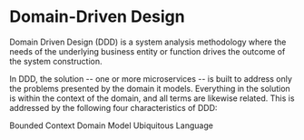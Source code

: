 # Domain-Driven Design

Domain Driven Design (DDD) is a system analysis methodology where the needs of the underlying business entity or function drives the outcome of the system construction.

In DDD, the solution -- one or more microservices -- is built to address only the problems presented by the domain it models. Everything in the solution is within the context of the domain, and all terms are likewise related. This is addressed by the following four characteristics of DDD:

Bounded Context
Domain
Model
Ubiquitous Language